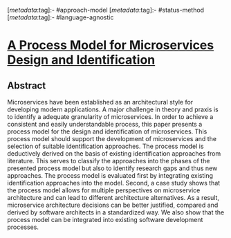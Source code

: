 <!-- deno-fmt-ignore-start -->

[_metadata_:tag]:- #approach-model
[_metadata_:tag]:- #status-method
[_metadata_:tag]:- #language-agnostic

<!-- deno-fmt-ignore-end -->

# [A Process Model for Microservices Design and Identification](https://doi.org/10.1109/ICSA-C52384.2021.00013)

## Abstract

Microservices have been established as an architectural style for developing
modern applications. A major challenge in theory and praxis is to identify a
adequate granularity of microservices. In order to achieve a consistent and
easily understandable process, this paper presents a process model for the
design and identification of microservices. This process model should support
the development of microservices and the selection of suitable identification
approaches. The process model is deductively derived on the basis of existing
identification approaches from literature. This serves to classify the
approaches into the phases of the presented process model but also to identify
research gaps and thus new approaches. The process model is evaluated first by
integrating existing identification approaches into the model. Second, a case
study shows that the process model allows for multiple perspectives on
microservice architecture and can lead to different architecture alternatives.
As a result, microservice architecture decisions can be better justified,
compared and derived by software architects in a standardized way. We also show
that the process model can be integrated into existing software development
processes.
